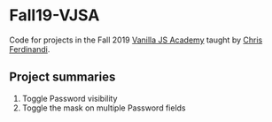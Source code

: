 # Fall19-VJSA
Code for projects in the Fall 2019 [Vanilla JS Academy](https://vanillajsacademy.com) taught by [Chris Ferdinandi](https://gomakethings.com/).

## Project summaries
01. Toggle Password visibility
02. Toggle the mask on multiple Password fields
